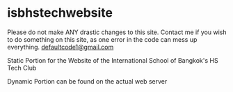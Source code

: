 isbhstechwebsite
================

Please do not make ANY drastic changes to this site. Contact me if you wish to do something on this site, as one error in the code can mess up everything.
defaultcode1@gmail.com


Static Portion for the Website of the International School of Bangkok's HS Tech Club

Dynamic Portion can be found on the actual web server
